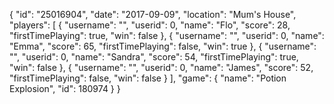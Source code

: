 {
  "id": "25016904",
  "date": "2017-09-09",
  "location": "Mum's House",
  "players": [
    {
      "username": "",
      "userid": 0,
      "name": "Flo",
      "score": 28,
      "firstTimePlaying": true,
      "win": false
    },
    {
      "username": "",
      "userid": 0,
      "name": "Emma",
      "score": 65,
      "firstTimePlaying": false,
      "win": true
    },
    {
      "username": "",
      "userid": 0,
      "name": "Sandra",
      "score": 54,
      "firstTimePlaying": true,
      "win": false
    },
    {
      "username": "",
      "userid": 0,
      "name": "James",
      "score": 52,
      "firstTimePlaying": false,
      "win": false
    }
  ],
  "game": {
    "name": "Potion Explosion",
    "id": 180974
  }
}
